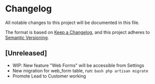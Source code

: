 # Changelog
All notable changes to this project will be documented in this file.

The format is based on [Keep a Changelog](https://keepachangelog.com/en/1.0.0/),
and this project adheres to [Semantic Versioning](https://semver.org/spec/v2.0.0.html).

## [Unreleased]
- WIP: New feature "Web Forms" will be accessible from Settings
- New migration for web_form table, run: ```bash php artisan migrate```
- Promote Lead to Customer working
